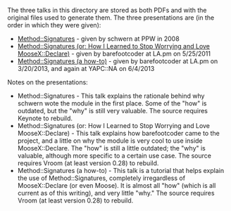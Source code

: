 The three talks in this directory are stored as both PDFs and with the original files used to generate them.  The three presentations are (in the order in which they were given):

* [Method::Signatures](https://github.com/schwern/method-signatures/blob/master/talks/Method-Signatures%20-%20PPW%202008.pdf?raw=true) - given by schwern at PPW in 2008
* [Method::Signatures (or: How I Learned to Stop Worrying and Love MooseX::Declare)](https://github.com/schwern/method-signatures/blob/master/talks/MSinsideMXD.pdf?raw=true) - given by barefootcoder at LA.pm on 5/25/2011
* [Method::Signatures (a how-to)](https://github.com/schwern/method-signatures/blob/master/talks/MShowto.pdf?raw=true) - given by barefootcoder at LA.pm on 3/20/2013, and again at YAPC::NA on 6/4/2013

Notes on the presentations:

* Method::Signatures - This talk explains the rationale behind why schwern wote the module in the first place.  Some of the "how" is outdated, but the "why" is still very valuable.  The source requires Keynote to rebuild.
* Method::Signatures (or: How I Learned to Stop Worrying and Love MooseX::Declare) - This talk explains how barefootcoder came to the project, and a little on why the module is very cool to use inside MooseX::Declare.  The "how" is still a little outdated; the "why" is valuable, although more specific to a certain use case.  The source requires Vroom (at least version 0.28) to rebuild.
* Method::Signatures (a how-to) - This talk is a tutorial that helps explain the use of Method::Signatures, completely irregardless of MooseX::Declare (or even Moose).  It is almost all "how" (which is all current as of this writing), and very little "why."  The source requires Vroom (at least version 0.28) to rebuild.
